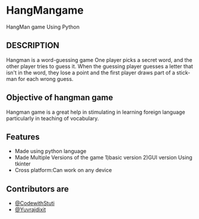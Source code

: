 # HangMangame

HangMan game Using Python 
## DESCRIPTION

Hangman is a word-guessing game
One player picks a secret word, and the other player tries to guess it. When the guessing player guesses a letter that isn't in the word, they lose a point and the first player draws part of a stick- man for each wrong guess.
## Objective of hangman game 

Hangman game is a great help in stimulating in learning foreign language particularly in teaching of vocabulary.

## Features

- Made using python language
- Made Multiple Versions of the game
  1)basic version
  2)GUI version Using tkinter
- Cross platform:Can work on any device
## Contributors are
-  [@CodewithStuti](https://www.github.com/CodewithStuti)
- [@Yuvrajdixit](https://www.github.com/yuvrajdixit)


